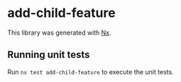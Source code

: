 # add-child-feature

This library was generated with [Nx](https://nx.dev).

## Running unit tests

Run `nx test add-child-feature` to execute the unit tests.
